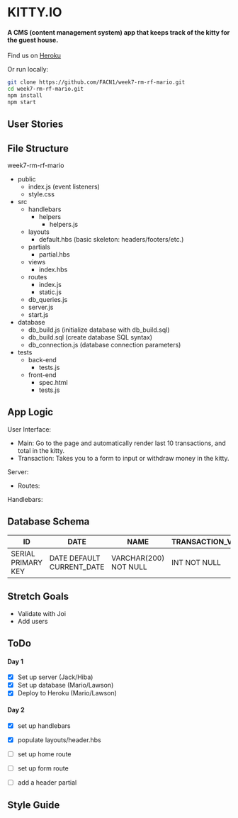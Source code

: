 # KITTY.IO

#### A CMS (content management system) app that keeps track of the kitty for the guest house.

Find us on [Heroku](https://kittyio.herokuapp.com/)

Or run locally:
```bash
git clone https://github.com/FACN1/week7-rm-rf-mario.git
cd week7-rm-rf-mario.git
npm install
npm start
```

## User Stories


## File Structure
week7-rm-rf-mario
- public
  + index.js (event listeners)
  + style.css
- src
  + handlebars
    + helpers
      + helpers.js
  + layouts
    + default.hbs (basic skeleton: headers/footers/etc.)
  + partials
    + partial.hbs
  + views
    + index.hbs
  + routes
    + index.js
    + static.js
  + db_queries.js
  + server.js
  + start.js
- database
  + db_build.js (initialize database with db_build.sql)
  + db_build.sql (create database SQL syntax)
  + db_connection.js (database connection parameters)
- tests
  + back-end
    + tests.js
  + front-end
    + spec.html
    + tests.js

## App Logic
User Interface:
- Main: Go to the page and automatically render last 10 transactions, and total in the kitty.
- Transaction: Takes you to a form to input or withdraw money in the kitty.

Server:
- Routes:

Handlebars:

## Database Schema

| ID  | DATE | NAME | TRANSACTION_VALUE |
| ------------- | ------------- | ------------- | ------------- |
| SERIAL PRIMARY KEY | DATE DEFAULT CURRENT_DATE  |  VARCHAR(200) NOT NULL  |  INT NOT NULL

## Stretch Goals
- Validate with Joi
- Add users

## ToDo
#### Day 1
- [x] Set up server (Jack/Hiba)
- [x] Set up database (Mario/Lawson)
- [x] Deploy to Heroku (Mario/Lawson)

#### Day 2
- [x] set up handlebars
- [x] populate layouts/header.hbs
- [ ] set up home route
- [ ] set up form route
- [ ] add a header partial


## Style Guide

